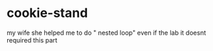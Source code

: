 # cookie-stand
my wife she helped me to do " nested loop" even if the lab it doesnt required this part 